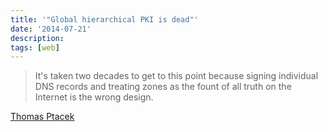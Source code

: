 ```yaml
---
title: '"Global hierarchical PKI is dead"'
date: '2014-07-21'
description:
tags: [web]
---
```


> It's taken two decades to get to this point because signing individual DNS records and treating zones as the fount of all truth on the Internet is the wrong design.

[Thomas Ptacek](https://news.ycombinator.com/item?id=8062280)
